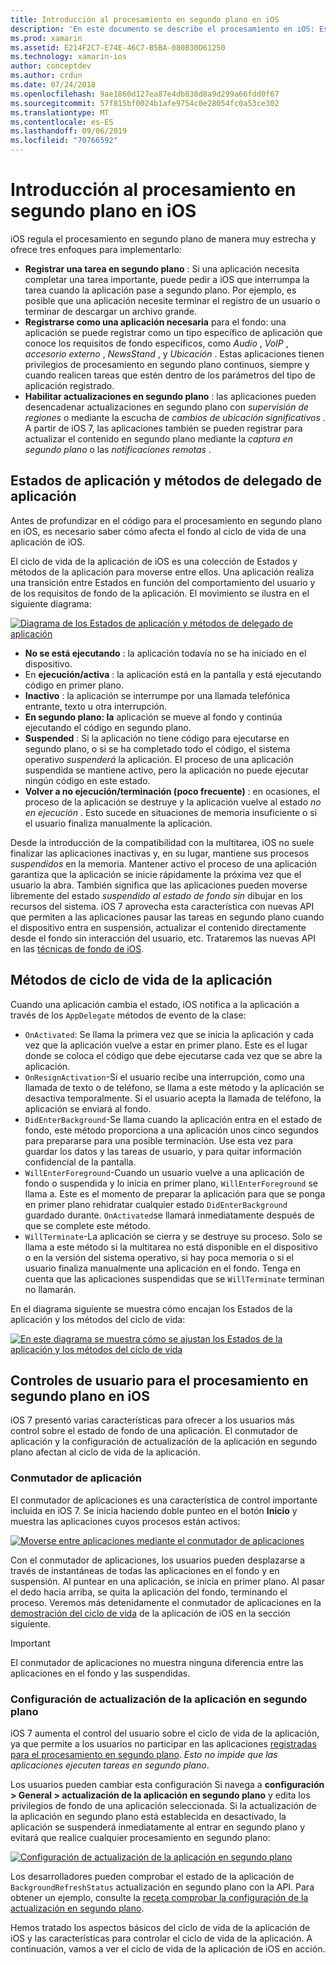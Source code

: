 ```yaml
---
title: Introducción al procesamiento en segundo plano en iOS
description: 'En este documento se describe el procesamiento en iOS: Estados de la aplicación, métodos del ciclo de vida de la aplicación y actualización de la aplicación en segundo plano.'
ms.prod: xamarin
ms.assetid: E214F2C7-E74E-46C7-B5BA-080B30D61250
ms.technology: xamarin-ios
author: conceptdev
ms.author: crdun
ms.date: 07/24/2018
ms.openlocfilehash: 9ae1860d127ea87e4db830d8a9d299a66fdd0f67
ms.sourcegitcommit: 57f815bf0024b1afe9754c0e28054fc0a53ce302
ms.translationtype: MT
ms.contentlocale: es-ES
ms.lasthandoff: 09/06/2019
ms.locfileid: "70766592"
---
```

# <a name="introduction-to-backgrounding-in-ios"></a>Introducción al procesamiento en segundo plano en iOS

iOS regula el procesamiento en segundo plano de manera muy estrecha y ofrece tres enfoques para implementarlo:

- **Registrar una tarea en segundo plano** : Si una aplicación necesita completar una tarea importante, puede pedir a iOS que interrumpa la tarea cuando la aplicación pase a segundo plano. Por ejemplo, es posible que una aplicación necesite terminar el registro de un usuario o terminar de descargar un archivo grande.
- **Registrarse como una aplicación necesaria** para el fondo: una aplicación se puede registrar como un tipo específico de aplicación que conoce los requisitos de fondo específicos, como *Audio* , *VoIP* , *accesorio externo* , *NewsStand* , y *Ubicación* . Estas aplicaciones tienen privilegios de procesamiento en segundo plano continuos, siempre y cuando realicen tareas que estén dentro de los parámetros del tipo de aplicación registrado.
- **Habilitar actualizaciones en segundo plano** : las aplicaciones pueden desencadenar actualizaciones en segundo plano con *supervisión de regiones* o mediante la escucha de *cambios de ubicación significativos* . A partir de iOS 7, las aplicaciones también se pueden registrar para actualizar el contenido en segundo plano mediante la *captura en segundo plano* o las *notificaciones remotas* .

## <a name="application-states-and-application-delegate-methods"></a>Estados de aplicación y métodos de delegado de aplicación

Antes de profundizar en el código para el procesamiento en segundo plano en iOS, es necesario saber cómo afecta el fondo al ciclo de vida de una aplicación de iOS.

El ciclo de vida de la aplicación de iOS es una colección de Estados y métodos de la aplicación para moverse entre ellos. Una aplicación realiza una transición entre Estados en función del comportamiento del usuario y de los requisitos de fondo de la aplicación. El movimiento se ilustra en el siguiente diagrama:

 [![](introduction-to-backgrounding-in-ios-images/applicationlifecycle-.png "Diagrama de los Estados de aplicación y métodos de delegado de aplicación")](introduction-to-backgrounding-in-ios-images/applicationlifecycle-.png#lightbox)

- **No se está ejecutando** : la aplicación todavía no se ha iniciado en el dispositivo.
- En **ejecución/activa** : la aplicación está en la pantalla y está ejecutando código en primer plano.
- **Inactivo** : la aplicación se interrumpe por una llamada telefónica entrante, texto u otra interrupción.
- **En segundo plano: la** aplicación se mueve al fondo y continúa ejecutando el código en segundo plano.
- **Suspended** : Si la aplicación no tiene código para ejecutarse en segundo plano, o si se ha completado todo el código, el sistema operativo *suspenderá* la aplicación. El proceso de una aplicación suspendida se mantiene activo, pero la aplicación no puede ejecutar ningún código en este estado.
- **Volver a no ejecución/terminación (poco frecuente)** : en ocasiones, el proceso de la aplicación se destruye y la aplicación vuelve al estado *no en ejecución* . Esto sucede en situaciones de memoria insuficiente o si el usuario finaliza manualmente la aplicación.

Desde la introducción de la compatibilidad con la multitarea, iOS no suele finalizar las aplicaciones inactivas y, en su lugar, mantiene sus procesos *suspendidos* en la memoria. Mantener activo el proceso de una aplicación garantiza que la aplicación se inicie rápidamente la próxima vez que el usuario la abra. También significa que las aplicaciones pueden moverse libremente del estado *suspendido* *al estado de fondo sin* dibujar en los recursos del sistema. iOS 7 aprovecha esta característica con nuevas API que permiten a las aplicaciones pausar las tareas en segundo plano cuando el dispositivo entra en suspensión, actualizar el contenido directamente desde el fondo sin interacción del usuario, etc. Trataremos las nuevas API en las [técnicas de fondo de iOS](~/ios/app-fundamentals/backgrounding/ios-backgrounding-techniques/index.md).

## <a name="application-lifecycle-methods"></a>Métodos de ciclo de vida de la aplicación

Cuando una aplicación cambia el estado, iOS notifica a la aplicación a través de los `AppDelegate` métodos de evento de la clase:

- `OnActivated`: Se llama la primera vez que se inicia la aplicación y cada vez que la aplicación vuelve a estar en primer plano. Este es el lugar donde se coloca el código que debe ejecutarse cada vez que se abre la aplicación.
- `OnResignActivation`-Si el usuario recibe una interrupción, como una llamada de texto o de teléfono, se llama a este método y la aplicación se desactiva temporalmente. Si el usuario acepta la llamada de teléfono, la aplicación se enviará al fondo.
- `DidEnterBackground`-Se llama cuando la aplicación entra en el estado de fondo, este método proporciona a una aplicación unos cinco segundos para prepararse para una posible terminación. Use esta vez para guardar los datos y las tareas de usuario, y para quitar información confidencial de la pantalla.
- `WillEnterForeground`-Cuando un usuario vuelve a una aplicación de fondo o suspendida y lo inicia en primer plano, `WillEnterForeground` se llama a. Este es el momento de preparar la aplicación para que se ponga en primer plano rehidratar cualquier estado `DidEnterBackground` guardado durante.  `OnActivated`se llamará inmediatamente después de que se complete este método.
- `WillTerminate`-La aplicación se cierra y se destruye su proceso. Solo se llama a este método si la multitarea no está disponible en el dispositivo o en la versión del sistema operativo, si hay poca memoria o si el usuario finaliza manualmente una aplicación en el fondo. Tenga en cuenta que las aplicaciones suspendidas que se `WillTerminate` terminan no llamarán.

En el diagrama siguiente se muestra cómo encajan los Estados de la aplicación y los métodos del ciclo de vida:

 [![](introduction-to-backgrounding-in-ios-images/image2.png "En este diagrama se muestra cómo se ajustan los Estados de la aplicación y los métodos del ciclo de vida")](introduction-to-backgrounding-in-ios-images/image2.png#lightbox)

## <a name="user-controls-for-backgrounding-in-ios"></a>Controles de usuario para el procesamiento en segundo plano en iOS

iOS 7 presentó varias características para ofrecer a los usuarios más control sobre el estado de fondo de una aplicación. El conmutador de aplicación y la configuración de actualización de la aplicación en segundo plano afectan al ciclo de vida de la aplicación.

### <a name="app-switcher"></a>Conmutador de aplicación

El conmutador de aplicaciones es una característica de control importante incluida en iOS 7. Se inicia haciendo doble punteo en el botón **Inicio** y muestra las aplicaciones cuyos procesos están activos:

 [![](introduction-to-backgrounding-in-ios-images/app-switcher-.png "Moverse entre aplicaciones mediante el conmutador de aplicaciones")](introduction-to-backgrounding-in-ios-images/app-switcher-.png#lightbox)

Con el conmutador de aplicaciones, los usuarios pueden desplazarse a través de instantáneas de todas las aplicaciones en el fondo y en suspensión. Al puntear en una aplicación, se inicia en primer plano. Al pasar el dedo hacia arriba, se quita la aplicación del fondo, terminando el proceso. Veremos más detenidamente el conmutador de aplicaciones en la [demostración del ciclo de vida](~/ios/app-fundamentals/backgrounding/application-lifecycle-demo.md) de la aplicación de iOS en la sección siguiente.

> [!IMPORTANT]
> El conmutador de aplicaciones no muestra ninguna diferencia entre las aplicaciones en el fondo y las suspendidas.

### <a name="background-app-refresh-settings"></a>Configuración de actualización de la aplicación en segundo plano

iOS 7 aumenta el control del usuario sobre el ciclo de vida de la aplicación, ya que permite a los usuarios no participar en las aplicaciones [registradas para el procesamiento en segundo plano](~/ios/app-fundamentals/backgrounding/ios-backgrounding-techniques/registering-applications-to-run-in-background.md). *Esto no impide que las aplicaciones ejecuten tareas en segundo plano*.

Los usuarios pueden cambiar esta configuración Si navega a **configuración > General > actualización de la aplicación en segundo plano** y edita los privilegios de fondo de una aplicación seleccionada. Si la actualización de la aplicación en segundo plano está establecida en desactivado, la aplicación se suspenderá inmediatamente al entrar en segundo plano y evitará que realice cualquier procesamiento en segundo plano:

 [![](introduction-to-backgrounding-in-ios-images/settings-.png "Configuración de actualización de la aplicación en segundo plano")](introduction-to-backgrounding-in-ios-images/settings-.png#lightbox)

Los desarrolladores pueden comprobar el estado de la aplicación de `BackgroundRefreshStatus` actualización en segundo plano con la API. Para obtener un ejemplo, consulte la [receta comprobar la configuración de la actualización en segundo plano](https://github.com/xamarin/recipes/tree/master/Recipes/ios/multitasking/check_background_refresh_setting).

Hemos tratado los aspectos básicos del ciclo de vida de la aplicación de iOS y las características para controlar el ciclo de vida de la aplicación. A continuación, vamos a ver el ciclo de vida de la aplicación de iOS en acción.
